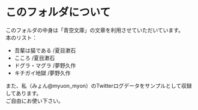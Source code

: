 このフォルダについて
==============

このフォルダの中身は「青空文庫」の文章を利用させていただいています。  
本のリスト：  

+    吾輩は猫である /夏目漱石
+    こころ /夏目漱石
+    ドグラ・マグラ /夢野久作
+    キチガイ地獄 /夢野久作

また、私（みょん@myuon_myon）のTwitterログデータをサンプルとして収録してあります。  
ご自由にお使い下さい。  


